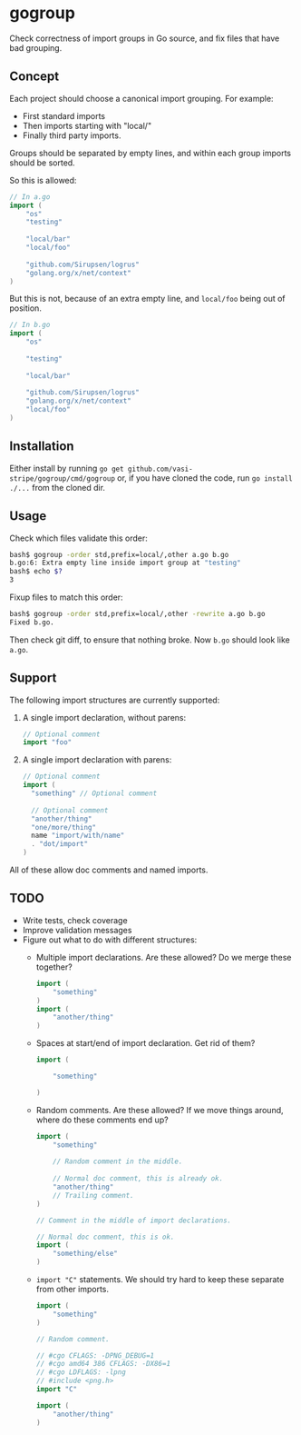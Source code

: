 # gogroup

Check correctness of import groups in Go source, and fix files that have bad
grouping.

## Concept

Each project should choose a canonical import grouping. For example:

* First standard imports
* Then imports starting with "local/"
* Finally third party imports.

Groups should be separated by empty lines, and within each group imports should be sorted.

So this is allowed:

```go
// In a.go
import (
	"os"
	"testing"
	
	"local/bar"
	"local/foo"
	
	"github.com/Sirupsen/logrus"
	"golang.org/x/net/context"
)
```

But this is not, because of an extra empty line, and `local/foo` being out of position.

```go
// In b.go
import (
	"os"
	
	"testing"
	
	"local/bar"
	
	"github.com/Sirupsen/logrus"
	"golang.org/x/net/context"
	"local/foo"
)
```

## Installation

Either install by running `go get github.com/vasi-stripe/gogroup/cmd/gogroup` or, 
if you have cloned the code, run `go install ./...` from the cloned dir.

## Usage

Check which files validate this order:

```bash
bash$ gogroup -order std,prefix=local/,other a.go b.go
b.go:6: Extra empty line inside import group at "testing"
bash$ echo $?
3
```

Fixup files to match this order:

```bash
bash$ gogroup -order std,prefix=local/,other -rewrite a.go b.go
Fixed b.go.
```

Then check git diff, to ensure that nothing broke. Now `b.go` should look like `a.go`.

## Support

The following import structures are currently supported:

1. A single import declaration, without parens:

	```go
	// Optional comment
	import "foo"
	```

1. A single import declaration with parens:

	```go
	// Optional comment
	import (
	  "something" // Optional comment
	  
	  // Optional comment
	  "another/thing"
	  "one/more/thing"
	  name "import/with/name"
	  . "dot/import"
	)
	```

All of these allow doc comments and named imports.
 
        
## TODO

* Write tests, check coverage
* Improve validation messages
* Figure out what to do with different structures:
	* Multiple import declarations. Are these allowed? Do we merge these together?

		```go
		import (
			"something"
		)
		import (
			"another/thing"
		)
		```   

	* Spaces at start/end of import declaration. Get rid of them?
	
		```go
		import (

			"something"

		)
		```
	
	* Random comments. Are these allowed? If we move things around, where do these comments end up?
	
		```go
		import (
			"something"
			
			// Random comment in the middle.
			
			// Normal doc comment, this is already ok.
			"another/thing"
			// Trailing comment.
		)
		
		// Comment in the middle of import declarations.
		
		// Normal doc comment, this is ok.
		import (
			"something/else"
		)
		```
	
	* `import "C"` statements. We should try hard to keep these separate from other imports.
	
		```go
		import (
			"something"
		)
		
		// Random comment.
		
		// #cgo CFLAGS: -DPNG_DEBUG=1
		// #cgo amd64 386 CFLAGS: -DX86=1
		// #cgo LDFLAGS: -lpng
		// #include <png.h>
		import "C"

		import (
			"another/thing"
		)
		```
		